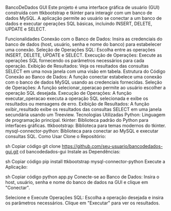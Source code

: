 BancoDeDados GUI
Este projeto é uma interface gráfica de usuário (GUI) construída com ttkbootstrap e tkinter para interagir com um banco de dados MySQL. A aplicação permite ao usuário se conectar a um banco de dados e executar operações SQL básicas, incluindo INSERT, DELETE, UPDATE e SELECT.

Funcionalidades
Conexão com o Banco de Dados: Insira as credenciais do banco de dados (host, usuário, senha e nome do banco) para estabelecer uma conexão.
Seleção de Operações SQL: Escolha entre as operações INSERT, DELETE, UPDATE e SELECT.
Execução de Operações: Execute as operações SQL fornecendo os parâmetros necessários para cada operação.
Exibição de Resultados: Veja os resultados das consultas SELECT em uma nova janela com uma visão em tabela.
Estrutura do Código
Conexão ao Banco de Dados: A função conectar estabelece uma conexão com o banco de dados MySQL usando as credenciais fornecidas.
Seleção de Operações: A função selecionar_operacao permite ao usuário escolher a operação SQL desejada.
Execução de Operações: A função executar_operacao executa a operação SQL selecionada e exibe os resultados ou mensagens de erro.
Exibição de Resultados: A função exibir_resultado exibe os resultados das consultas SELECT em uma janela secundária usando um Treeview.
Tecnologias Utilizadas
Python: Linguagem de programação principal.
tkinter: Biblioteca padrão do Python para interfaces gráficas.
ttkbootstrap: Biblioteca para temas modernos do tkinter.
mysql-connector-python: Biblioteca para conectar ao MySQL e executar consultas SQL.
Como Usar
Clone o Repositório:

sh
Copiar código
git clone https://github.com/seu-usuario/bancodedados-gui.git
cd bancodedados-gui
Instale as Dependências:

sh
Copiar código
pip install ttkbootstrap mysql-connector-python
Execute a Aplicação:

sh
Copiar código
python app.py
Conecte-se ao Banco de Dados: Insira o host, usuário, senha e nome do banco de dados na GUI e clique em "Conectar".

Selecione e Execute Operações SQL: Escolha a operação desejada e insira os parâmetros necessários. Clique em "Executar" para ver os resultados.
